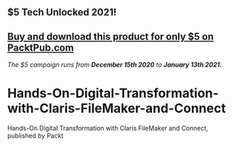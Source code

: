 ## $5 Tech Unlocked 2021!
[Buy and download this product for only $5 on PacktPub.com](https://www.packtpub.com/)
-----
*The $5 campaign         runs from __December 15th 2020__ to __January 13th 2021.__*

# Hands-On-Digital-Transformation-with-Claris-FileMaker-and-Connect
Hands-On Digital Transformation with Claris FileMaker and Connect, published by Packt
